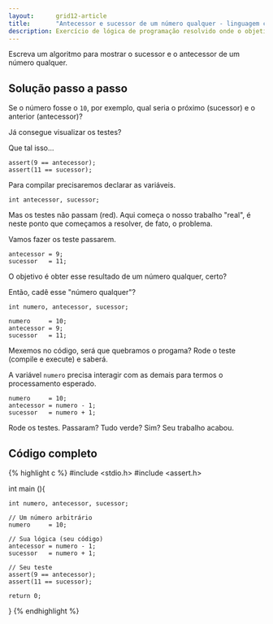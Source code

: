 ```yaml
---
layout:      grid12-article
title:       "Antecessor e sucessor de um número qualquer - linguagem c"
description: Exercício de lógica de programação resolvido onde o objetivo é calcular o sucessor e o antecessor de um número qualquer.
---
```




Escreva um algoritmo para mostrar o sucessor e o antecessor de um número qualquer.



Solução passo a passo
---

Se o número fosse o `10`, por exemplo, qual seria o próximo (sucessor) e o anterior (antecessor)?

Já consegue visualizar os testes?

Que tal isso...

    assert(9 == antecessor);
    assert(11 == sucessor);


Para compilar precisaremos declarar as variáveis.

	int antecessor, sucessor;

Mas os testes não passam (red). Aqui começa o nosso trabalho "real", é neste ponto que começamos a resolver, de fato,
o problema.

Vamos fazer os teste passarem.

	antecessor = 9;
	sucessor   = 11;

O objetivo é obter esse resultado de um número qualquer, certo?

Então, cadê esse "número qualquer"?

	int numero, antecessor, sucessor;

	numero     = 10;
	antecessor = 9;
	sucessor   = 11;

Mexemos no código, será que quebramos o progama? Rode o teste (compile e execute) e saberá.

A variável `numero` precisa interagir com as demais para termos o processamento esperado.

	numero     = 10;
	antecessor = numero - 1;
	sucessor   = numero + 1;

Rode os testes. Passaram? Tudo verde? Sim? Seu trabalho acabou.


Código completo
---

{% highlight c %}
#include <stdio.h>
#include <assert.h>

int main (){

    int numero, antecessor, sucessor;

    // Um número arbitrário
    numero     = 10;

    // Sua lógica (seu código)
    antecessor = numero - 1;
    sucessor   = numero + 1;

    // Seu teste
    assert(9 == antecessor);
    assert(11 == sucessor);

    return 0;
}
{% endhighlight %}